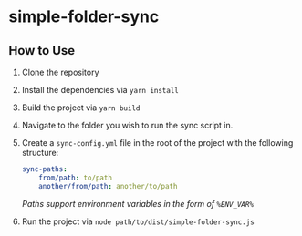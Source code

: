 # simple-folder-sync

## How to Use

1. Clone the repository
2. Install the dependencies via `yarn install`
3. Build the project via `yarn build`
4. Navigate to the folder you wish to run the sync script in.
5. Create a `sync-config.yml` file in the root of the project with the following structure:

    ```yaml
    sync-paths:
    	from/path: to/path
    	another/from/path: another/to/path
    ```

    _Paths support environment variables in the form of `%ENV_VAR%`_

6. Run the project via `node path/to/dist/simple-folder-sync.js`
